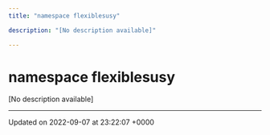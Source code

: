 ```yaml
---
title: "namespace flexiblesusy"

description: "[No description available]"

---
```


# namespace flexiblesusy

[No description available]






-------------------------------

Updated on 2022-09-07 at 23:22:07 +0000